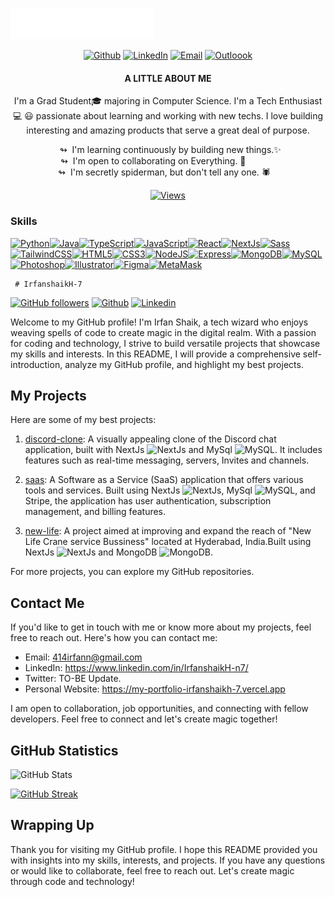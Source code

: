 
![giffy](https://github.com/IrfanshaikH-7/IrfanshaikH-7/blob/main/header_en.svg)

<div align="center">
 
 [![Github](https://img.shields.io/badge/-Github-000?style=flat&logo=Github&logoColor=white)](https://github.com/IrfanshaikH-7)
 [![LinkedIn](https://img.shields.io/badge/-LinkedIn-blue?style=flat&logo=Linkedin&logoColor=white)](https://www.linkedin.com/in/IrfanshaikH-n7/)
 [![Email](https://img.shields.io/badge/-Gmail-c14438?style=flat&logo=Gmail&logoColor=white)](mailto:414irfann@gmail.com)
 [![Outloook](https://img.shields.io/badge/-Outlook-0078D4?style=flat&logo=Microsoft-Outlook&logoColor=white)](mailto:irfann414@outlook.com)
 
</div>

<div align="center">

 #### **A LITTLE ABOUT ME**
 
 I'm a Grad Student🎓 majoring in Computer Science. I'm a Tech Enthusiast 💻 😃 passionate about learning and working with new techs. I love building interesting and amazing products that serve a great    deal of purpose.
 
</div>

</div>

<div align="center" width="480">

  ↬&nbsp;&nbsp;I'm learning continuously by building new things.✨</br>
  ↬&nbsp;&nbsp;I'm open to collaborating on Everything. 🤝&nbsp;&nbsp;&nbsp;&nbsp;&nbsp;&nbsp;&nbsp;&nbsp;&nbsp;&nbsp;&nbsp;&nbsp;</br>
  ↬&nbsp;&nbsp;I'm secretly spiderman, but don't tell any one. 🕷️&nbsp;&nbsp;&nbsp;&nbsp;&nbsp;</br>
  
</div>

<div align="center" width="480">

 <a href="https://www.github.com/IrfanshaikH-7" target="_blank" rel="noreferrer">
  
  ![Views](https://komarev.com/ghpvc/?username=IrfanshaikH-7)
 
 </a>
  
</div>



  

 
### Skills 
<p align="left">
<a href="https://www.python.org/" target="_blank" rel="noreferrer"><img src="https://raw.githubusercontent.com/danielcranney/readme-generator/main/public/icons/skills/python-colored.svg" width="36" height="36" alt="Python" /></a><a href="https://www.oracle.com/java/" target="_blank" rel="noreferrer"><img src="https://raw.githubusercontent.com/danielcranney/readme-generator/main/public/icons/skills/java-colored.svg" width="36" height="36" alt="Java" /></a><a href="https://www.typescriptlang.org/" target="_blank" rel="noreferrer"><img src="https://raw.githubusercontent.com/danielcranney/readme-generator/main/public/icons/skills/typescript-colored.svg" width="36" height="36" alt="TypeScript" /></a><a href="https://developer.mozilla.org/en-US/docs/Web/JavaScript" target="_blank" rel="noreferrer"><img src="https://raw.githubusercontent.com/danielcranney/readme-generator/main/public/icons/skills/javascript-colored.svg" width="36" height="36" alt="JavaScript" /></a><a href="https://reactjs.org/" target="_blank" rel="noreferrer"><img src="https://raw.githubusercontent.com/danielcranney/readme-generator/main/public/icons/skills/react-colored.svg" width="36" height="36" alt="React" /></a><a href="https://nextjs.org/docs" target="_blank" rel="noreferrer"><img src="https://raw.githubusercontent.com/danielcranney/readme-generator/main/public/icons/skills/nextjs-colored.svg" width="36" height="36" alt="NextJs" /></a><a href="https://sass-lang.com/" target="_blank" rel="noreferrer"><img src="https://raw.githubusercontent.com/danielcranney/readme-generator/main/public/icons/skills/sass-colored.svg" width="36" height="36" alt="Sass" /></a><a href="https://tailwindcss.com/" target="_blank" rel="noreferrer"><img src="https://raw.githubusercontent.com/danielcranney/readme-generator/main/public/icons/skills/tailwindcss-colored.svg" width="36" height="36" alt="TailwindCSS" /></a><a href="https://developer.mozilla.org/en-US/docs/Glossary/HTML5" target="_blank" rel="noreferrer"><img src="https://raw.githubusercontent.com/danielcranney/readme-generator/main/public/icons/skills/html5-colored.svg" width="36" height="36" alt="HTML5" /></a><a href="https://www.w3.org/TR/CSS/#css" target="_blank" rel="noreferrer"><img src="https://raw.githubusercontent.com/danielcranney/readme-generator/main/public/icons/skills/css3-colored.svg" width="36" height="36" alt="CSS3" /></a><a href="https://nodejs.org/en/" target="_blank" rel="noreferrer"><img src="https://raw.githubusercontent.com/danielcranney/readme-generator/main/public/icons/skills/nodejs-colored.svg" width="36" height="36" alt="NodeJS" /></a><a href="https://expressjs.com/" target="_blank" rel="noreferrer"><img src="https://raw.githubusercontent.com/danielcranney/readme-generator/main/public/icons/skills/express-colored.svg" width="36" height="36" alt="Express" /></a><a href="https://www.mongodb.com/" target="_blank" rel="noreferrer"><img src="https://raw.githubusercontent.com/danielcranney/readme-generator/main/public/icons/skills/mongodb-colored.svg" width="36" height="36" alt="MongoDB" /></a><a href="https://www.mysql.com/" target="_blank" rel="noreferrer"><img src="https://raw.githubusercontent.com/danielcranney/readme-generator/main/public/icons/skills/mysql-colored.svg" width="36" height="36" alt="MySQL" /></a><a href="https://www.adobe.com/uk/products/photoshop.html" target="_blank" rel="noreferrer"><img src="https://raw.githubusercontent.com/danielcranney/readme-generator/main/public/icons/skills/photoshop-colored.svg" width="36" height="36" alt="Photoshop" /></a><a href="https://www.adobe.com/uk/products/illustrator.html" target="_blank" rel="noreferrer"><img src="https://raw.githubusercontent.com/danielcranney/readme-generator/main/public/icons/skills/illustrator-colored.svg" width="36" height="36" alt="Illustrator" /></a><a href="https://www.figma.com/" target="_blank" rel="noreferrer"><img src="https://raw.githubusercontent.com/danielcranney/readme-generator/main/public/icons/skills/figma-colored.svg" width="36" height="36" alt="Figma" /></a><a href="https://metamask.io/" target="_blank" rel="noreferrer"><img src="https://raw.githubusercontent.com/danielcranney/readme-generator/main/public/icons/skills/metamask-colored.svg" width="36" height="36" alt="MetaMask" /></a></p>

     # IrfanshaikH-7

[![GitHub followers](https://img.shields.io/github/followers/IrfanshaikH-7?style=social)](https://github.com/IrfanshaikH-7)
[![Github](https://img.shields.io/github/followers/IrfanshaikH-7?label=Follow&style=social)](https://github.com/IrfanshaikH-7)
[![Linkedin](https://img.shields.io/badge/-Irfan%20Shaik-blue?style=flat-square&logo=Linkedin&logoColor=white&link=https://www.linkedin.com/in/irfan-shaik-kh-230bba206/)](https://www.linkedin.com/in/irfan-shaik-kh-230bba206/)

Welcome to my GitHub profile! I'm Irfan Shaik, a tech wizard who enjoys weaving spells of code to create magic in the digital realm. With a passion for coding and technology, I strive to build versatile projects that showcase my skills and interests. In this README, I will provide a comprehensive self-introduction, analyze my GitHub profile, and highlight my best projects.

## My Projects

Here are some of my best projects:

1. [discord-clone](https://github.com/IrfanshaikH-7/discord-clone): A visually appealing clone of the Discord chat application, built with NextJs <img src="https://raw.githubusercontent.com/danielcranney/readme-generator/main/public/icons/skills/nextjs-colored.svg" width="36" height="36" alt="NextJs" /> and MySql <img src="https://raw.githubusercontent.com/danielcranney/readme-generator/main/public/icons/skills/mysql-colored.svg" width="36" height="36" alt="MySQL" />. It includes features such as real-time messaging, servers, Invites and channels.

2. [saas](https://github.com/IrfanshaikH-7/saas): A Software as a Service (SaaS) application that offers various tools and services. Built using NextJs <img src="https://raw.githubusercontent.com/danielcranney/readme-generator/main/public/icons/skills/nextjs-colored.svg" width="36" height="36" alt="NextJs" />, MySql <img src="https://raw.githubusercontent.com/danielcranney/readme-generator/main/public/icons/skills/mysql-colored.svg" width="36" height="36" alt="MySQL" />, and Stripe, the application has user authentication, subscription management, and billing features.

3. [new-life](https://github.com/IrfanshaikH-7/new-life): A project aimed at improving and expand the reach of "New Life Crane service Bussiness" located at Hyderabad, India.Built using NextJs <img src="https://raw.githubusercontent.com/danielcranney/readme-generator/main/public/icons/skills/nextjs-colored.svg" width="36" height="36" alt="NextJs" /> and MongoDB <img src="https://raw.githubusercontent.com/danielcranney/readme-generator/main/public/icons/skills/mongodb-colored.svg" width="36" height="36" alt="MongoDB" />.

For more projects, you can explore my GitHub repositories.

## Contact Me

If you'd like to get in touch with me or know more about my projects, feel free to reach out. Here's how you can contact me:

- Email: 414irfann@gmail.com
- LinkedIn: https://www.linkedin.com/in/IrfanshaikH-n7/
- Twitter: TO-BE Update.
- Personal Website: https://my-portfolio-irfanshaikh-7.vercel.app

I am open to collaboration, job opportunities, and connecting with fellow developers. Feel free to connect and let's create magic together!

## GitHub Statistics
![GitHub Stats](https://github-readme-stats.vercel.app/api?username=IrfanshaikH-7)

[![GitHub Streak](https://streak-stats.demolab.com/?user=IrfanshaikH-7)](https://git.io/streak-stats)

## Wrapping Up

Thank you for visiting my GitHub profile. I hope this README provided you with insights into my skills, interests, and projects. If you have any questions or would like to collaborate, feel free to reach out. Let's create magic through code and technology!
